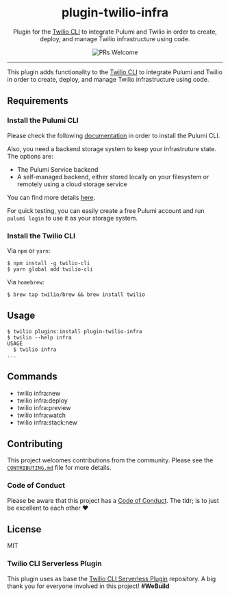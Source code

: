 <h1 align="center">plugin-twilio-infra</h1>
<p align="center">Plugin for the <a href="https://github.com/twilio/twilio-cli">Twilio CLI</a> to integrate Pulumi and Twilio in order to create, deploy, and manage Twilio infrastructure using code.</p>
<p align="center">
<img src="https://img.shields.io/badge/PRs-welcome-brightgreen.svg?style=flat-square" alt="PRs Welcome" /></a>
<hr>

This plugin adds functionality to the [Twilio CLI](https://github.com/twilio/twilio-cli) to integrate Pulumi and Twilio in order to create, deploy, and manage Twilio infrastructure using code.

## Requirements

### Install the Pulumi CLI

Please check the following [documentation](https://www.pulumi.com/docs/get-started/install/) in order to install the Pulumi CLI.

Also, you need a backend storage system to keep your infrastruture state. The options are:

- The Pulumi Service backend
- A self-managed backend, either stored locally on your filesystem or remotely using a cloud storage service

You can find more details [here](https://www.pulumi.com/docs/intro/concepts/state/#state-and-backends).

For quick testing, you can easily create a free Pulumi account and run `pulumi login` to use it as your storage system.

### Install the Twilio CLI

Via `npm` or `yarn`:

```sh-session
$ npm install -g twilio-cli
$ yarn global add twilio-cli
```

Via `homebrew`:

```sh-session
$ brew tap twilio/brew && brew install twilio
```

## Usage

```sh-session
$ twilio plugins:install plugin-twilio-infra
$ twilio --help infra
USAGE
  $ twilio infra
...
```

## Commands

<!-- commands -->
* twilio infra:new
* twilio infra:deploy
* twilio infra:preview
* twilio infra:watch
* twilio infra:stack:new

## Contributing

This project welcomes contributions from the community. Please see the [`CONTRIBUTING.md`](CONTRIBUTING.md) file for more details.

### Code of Conduct

Please be aware that this project has a [Code of Conduct](https://github.com/twilio-labs/.github/blob/master/CODE_OF_CONDUCT.md). The tldr; is to just be excellent to each other ❤️

## License

MIT

### Twilio CLI Serverless Plugin

This plugin uses as base the [Twilio CLI Serverless Plugin](https://github.com/twilio-labs/plugin-serverless) repository. A big thank you for everyone involved in this project! **#WeBuild**
